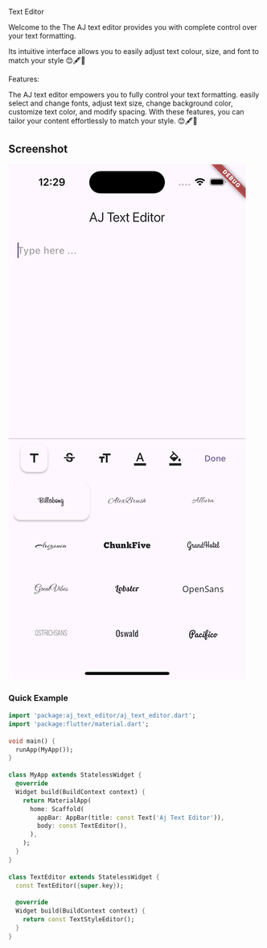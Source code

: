 Text Editor

Welcome to the The AJ text editor provides you with complete control over your text formatting.

Its intuitive interface allows you to easily adjust text colour, size, and font to match your style
😊🖋️📝

Features:

The AJ text editor empowers you to fully control your text formatting.
easily select and change fonts,
adjust text size,
change background color,
customize text color, and modify spacing.
With these features, you can tailor your content effortlessly to match your style. 😊🖋️📝

## Screenshot
![AjEditor](https://github.com/Aruljebaraj/aj_text_editor/blob/main/screenshot/screenshot_1.png?raw=true)

### Quick Example

```dart
import 'package:aj_text_editor/aj_text_editor.dart';
import 'package:flutter/material.dart';

void main() {
  runApp(MyApp());
}

class MyApp extends StatelessWidget {
  @override
  Widget build(BuildContext context) {
    return MaterialApp(
      home: Scaffold(
        appBar: AppBar(title: const Text('Aj Text Editor')),
        body: const TextEditor(),
      ),
    );
  }
}

class TextEditor extends StatelessWidget {
  const TextEditor({super.key});

  @override
  Widget build(BuildContext context) {
    return const TextStyleEditor();
  }
}
```

